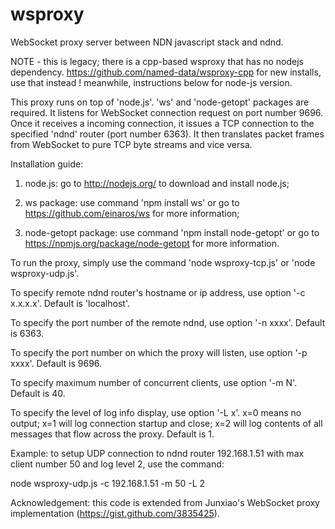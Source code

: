 wsproxy
=======

WebSocket proxy server between NDN javascript stack and ndnd.


NOTE - this is legacy; there is a cpp-based wsproxy that has no nodejs dependency. 
https://github.com/named-data/wsproxy-cpp
for new installs, use that instead ! 
meanwhile, instructions below for node-js version. 



This proxy runs on top of 'node.js'. 'ws' and 'node-getopt' packages are required. It listens for WebSocket connection request on port number 9696. Once it receives a incoming connection, it issues a TCP connection to the specified 'ndnd' router (port number 6363). It then translates packet frames from WebSocket to pure TCP byte streams and vice versa.

Installation guide:

1) node.js: go to http://nodejs.org/ to download and install node.js;

2) ws package: use command 'npm install ws' or go to https://github.com/einaros/ws for more information;

3) node-getopt package: use command 'npm install node-getopt' or go to https://npmjs.org/package/node-getopt for more information.


To run the proxy, simply use the command 'node wsproxy-tcp.js' or 'node wsproxy-udp.js'.

To specify remote ndnd router's hostname or ip address, use option '-c x.x.x.x'. Default is 'localhost'.

To specify the port number of the remote ndnd, use option '-n xxxx'. Default is 6363.

To specify the port number on which the proxy will listen, use option '-p xxxx'. Default is 9696.

To specify maximum number of concurrent clients, use option '-m N'. Default is 40.

To specify the level of log info display, use option '-L x'. x=0 means no output; x=1 will log connection startup and close; x=2 will log contents of all messages that flow across the proxy. Default is 1.

Example: to setup UDP connection to ndnd router 192.168.1.51 with max client number 50 and log level 2, use the command:

node wsproxy-udp.js -c 192.168.1.51 -m 50 -L 2

Acknowledgement: this code is extended from Junxiao's WebSocket proxy implementation (https://gist.github.com/3835425).